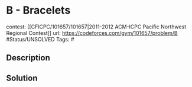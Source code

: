 # B - Bracelets

contest: [[CFICPC/101657/101657|2011-2012 ACM-ICPC Pacific Northwest Regional Contest]]
url: https://codeforces.com/gym/101657/problem/B
#Status/UNSOLVED
Tags: #

## Description

## Solution

